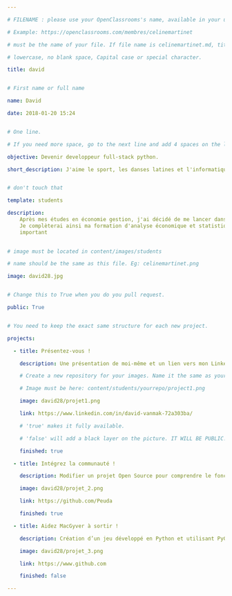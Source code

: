 ```yaml
---

# FILENAME : please use your OpenClassrooms's name, available in your url.

# Example: https://openclassrooms.com/membres/celinemartinet

# must be the name of your file. If file name is celinemartinet.md, title is celinemartinet.

# lowercase, no blank space, Capital case or special character.

title: david


# First name or full name

name: David

date: 2018-01-20 15:24


# One line.

# If you need more space, go to the next line and add 4 spaces on the left, as in 'description'.

objective: Devenir developpeur full-stack python. 

short_description: J'aime le sport, les danses latines et l'informatique. 


# don't touch that

template: students

description: 
    Après mes études en économie gestion, j'ai décidé de me lancer dans l'informatique parce qu'il n'est jamais trop tard !
    Je complèterai ainsi ma formation d'analyse économique et statistique avec python en plus de R. La communauté est très
    important
    

# image must be located in content/images/students

# name should be the same as this file. Eg: celinemartinet.png

image: david28.jpg


# Change this to True when you do you pull request.

public: True


# You need to keep the exact same structure for each new project.

projects:

  - title: Présentez-vous !

    description: Une présentation de moi-même et un lien vers mon LinkedIn.

    # Create a new repository for your images. Name it the same as your nickname and profile picture.

    # Image must be here: content/students/yourrepo/project1.png

    image: david28/projet1.png

    link: https://www.linkedin.com/in/david-vanmak-72a303ba/

    # 'true' makes it fully available.

    # 'false' will add a black layer on the picture. IT WILL BE PUBLIC!

    finished: true

  - title: Intégrez la communauté !

    description: Modifier un projet Open Source pour comprendre le fonctionnement de Git, de Github et des pull requests. 

    image: david28/projet_2.png

    link: https://github.com/Peuda

    finished: true

  - title: Aidez MacGyver à sortir !

    description: Création d’un jeu développé en Python et utilisant PyGame.

    image: david28/projet_3.png

    link: https://www.github.com

    finished: false

---
```

